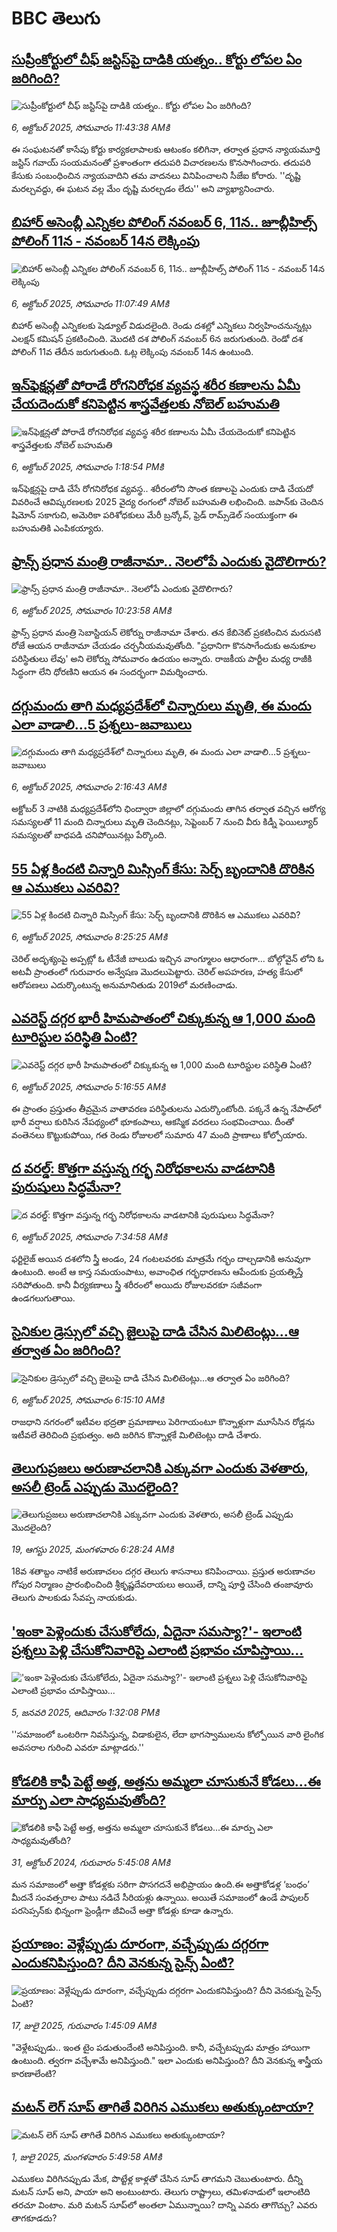 # BBC తెలుగు## [సుప్రీంకోర్టులో చీఫ్ జస్టిస్‌పై దాడికి యత్నం.. కోర్టు లోపల ఏం జరిగింది?](https://www.bbc.com/telugu/articles/cddmvejq2qmo?at_medium=RSS&at_campaign=rss?at_campaign=githubrss)![సుప్రీంకోర్టులో చీఫ్ జస్టిస్‌పై దాడికి యత్నం.. కోర్టు లోపల ఏం జరిగింది?](https://ichef.bbci.co.uk/ace/ws/240/cpsprodpb/43d5/live/f3b19780-a29e-11f0-b741-177e3e2c2fc7.jpg)_6, అక్టోబర్ 2025, సోమవారం 11:43:38 AMకి_ఈ సంఘటనతో కాసేపు కోర్టు కార్యకలాపాలకు ఆటంకం కలిగినా, తర్వాత ప్రధాన న్యాయమూర్తి జస్టిస్ గవాయ్ సంయమనంతో ప్రశాంతంగా తదుపరి విచారణలను కొనసాగించారు. తదుపరి కేసుకు సంబంధించిన న్యాయవాదిని తమ వాదనలు వినిపించాలని సీజేఐ కోరారు. ''దృష్టి మరల్చవద్దు, ఈ ఘటన వల్ల మేం దృష్టి మరల్చడం లేదు'' అని వ్యాఖ్యానించారు.## [బిహార్ అసెంబ్లీ ఎన్నికల పోలింగ్  నవంబర్ 6, 11న.. జూబ్లీహిల్స్ పోలింగ్ 11న - నవంబర్ 14న లెక్కింపు](https://www.bbc.com/telugu/articles/cn5qdxkqdlgo?at_medium=RSS&at_campaign=rss?at_campaign=githubrss)![బిహార్ అసెంబ్లీ ఎన్నికల పోలింగ్  నవంబర్ 6, 11న.. జూబ్లీహిల్స్ పోలింగ్ 11న - నవంబర్ 14న లెక్కింపు](https://ichef.bbci.co.uk/ace/ws/240/cpsprodpb/8b30/live/0d6deba0-a2a0-11f0-928c-71dbb8619e94.png)_6, అక్టోబర్ 2025, సోమవారం 11:07:49 AMకి_బిహార్ అసెంబ్లీ ఎన్నికలకు షెడ్యూల్ విడుదలైంది. రెండు దశల్లో ఎన్నికలు నిర్వహించనున్నట్లు ఎలక్షన్ కమిషన్ ప్రకటించింది. మొదటి దశ పోలింగ్ నవంబర్ 6న జరుగుతుంది. రెండో దశ పోలింగ్ 11వ తేదీన జరుగుతుంది. ఓట్ల లెక్కింపు  నవంబర్ 14న ఉంటుంది.## [ఇన్‌ఫెక్షన్లతో పోరాడే రోగనిరోధక వ్యవస్థ శరీర కణాలను ఏమీ చేయదెందుకో కనిపెట్టిన శాస్త్రవేత్తలకు నోబెల్ బహుమతి](https://www.bbc.com/telugu/articles/c5y5l9vyj3zo?at_medium=RSS&at_campaign=rss?at_campaign=githubrss)![ఇన్‌ఫెక్షన్లతో పోరాడే రోగనిరోధక వ్యవస్థ శరీర కణాలను ఏమీ చేయదెందుకో కనిపెట్టిన శాస్త్రవేత్తలకు నోబెల్ బహుమతి](https://ichef.bbci.co.uk/ace/ws/240/cpsprodpb/21a6/live/277d9540-a2b4-11f0-92db-77261a15b9d2.jpg)_6, అక్టోబర్ 2025, సోమవారం 1:18:54 PMకి_ఇన్‌ఫెక్షన్లపై దాడి చేసే రోగనిరోధక వ్యవస్థ.. శరీరంలోని సొంత కణాలపై ఎందుకు దాడి చేయదో వివరించే ఆవిష్కరణలకు 2025 వైద్య రంగంలో నోబెల్ బహుమతి లభించింది.
జపాన్‌కు చెందిన షిమోన్ సకాగుచి, అమెరికా పరిశోధకులు మేరీ బ్రన్కోవ్, ఫ్రెడ్ రామ్స్‌డెల్‌ సంయుక్తంగా ఈ బహుమతికి ఎంపికయ్యారు.## [ఫ్రాన్స్ ప్రధాన మంత్రి రాజీనామా.. నెలలోపే ఎందుకు వైదొలిగారు?](https://www.bbc.com/telugu/articles/cy85zq2gqqyo?at_medium=RSS&at_campaign=rss?at_campaign=githubrss)![ఫ్రాన్స్ ప్రధాన మంత్రి రాజీనామా.. నెలలోపే ఎందుకు వైదొలిగారు?](https://ichef.bbci.co.uk/ace/ws/240/cpsprodpb/1d1a/live/7a011870-a29e-11f0-94eb-2d0a64a6f1c0.jpg)_6, అక్టోబర్ 2025, సోమవారం 10:23:58 AMకి_ఫ్రాన్స్ ప్రధాన మంత్రి సెబాస్టియన్ లెకోర్ను రాజీనామా చేశారు. తన కేబినెట్ ప్రకటించిన మరుసటి రోజే ఆయన రాజీనామా చేయడం చర్చనీయమవుతోంది.
"ప్రధానిగా కొనసాగేందుకు అనుకూల పరిస్థితులు లేవు' అని లెకోర్ను సోమవారం ఉదయం అన్నారు. రాజకీయ పార్టీల మధ్య రాజీకి సిద్ధంగా లేని ధోరణిని ఆయన ఈ సందర్భంగా విమర్శించారు.## [దగ్గుమందు తాగి మధ్యప్రదేశ్‌లో చిన్నారులు మృతి, ఈ మందు ఎలా వాడాలి...5 ప్రశ్నలు-జవాబులు](https://www.bbc.com/telugu/articles/cwy8l7p3l01o?at_medium=RSS&at_campaign=rss?at_campaign=githubrss)![దగ్గుమందు తాగి మధ్యప్రదేశ్‌లో చిన్నారులు మృతి, ఈ మందు ఎలా వాడాలి...5 ప్రశ్నలు-జవాబులు](https://ichef.bbci.co.uk/ace/ws/240/cpsprodpb/4a90/live/7c6db8a0-a20f-11f0-928c-71dbb8619e94.jpg)_6, అక్టోబర్ 2025, సోమవారం 2:16:43 AMకి_అక్టోబర్ 3 నాటికి మధ్యప్రదేశ్‌లోని ఛింద్వారా జిల్లాలో దగ్గుమందు తాగిన తర్వాత వచ్చిన  ఆరోగ్య సమస్యలతో 11 మంది చిన్నారులు మృతి చెందినట్లు, సెప్టెంబర్ 7 నుంచి వీరు కిడ్నీ ఫెయిల్యూర్ సమస్యలతో బాధపడి చనిపోయినట్లు పేర్కొంది.## [55 ఏళ్ల కిందటి చిన్నారి మిస్సింగ్ కేసు:  సెర్చ్ బృందానికి దొరికిన ఆ ఎముకలు ఎవరివి?](https://www.bbc.com/telugu/articles/cwynzeyk3kzo?at_medium=RSS&at_campaign=rss?at_campaign=githubrss)![55 ఏళ్ల కిందటి చిన్నారి మిస్సింగ్ కేసు:  సెర్చ్ బృందానికి దొరికిన ఆ ఎముకలు ఎవరివి?](https://ichef.bbci.co.uk/ace/ws/240/cpsprodpb/fdf3/live/a9729680-a283-11f0-8255-dda89af0baef.jpg)_6, అక్టోబర్ 2025, సోమవారం 8:25:25 AMకి_చెరిల్ అదృశ్యంపై అప్పట్లో ఓ టీనేజీ బాలుడు ఇచ్చిన వాంగ్మూలం ఆధారంగా... బోల్గోవైన్ లోని ఓ అటవీ ప్రాంతంలో గురువారం అన్వేషణ మొదలుపెట్టారు.
చెరిల్ అపహరణ, హత్య కేసులో ఆరోపణలు ఎదుర్కొంటున్న అనుమానితుడు 2019లో మరణించాడు.## [ఎవరెస్ట్‌ దగ్గర భారీ హిమపాతంలో  చిక్కుకున్న ఆ 1,000 మంది టూరిస్టుల పరిస్థితి ఏంటి? ](https://www.bbc.com/telugu/articles/c75q0wl40yro?at_medium=RSS&at_campaign=rss?at_campaign=githubrss)![ఎవరెస్ట్‌ దగ్గర భారీ హిమపాతంలో  చిక్కుకున్న ఆ 1,000 మంది టూరిస్టుల పరిస్థితి ఏంటి? ](https://ichef.bbci.co.uk/ace/ws/240/cpsprodpb/29dc/live/c2eb5820-a267-11f0-853c-35a5f07af93d.jpg)_6, అక్టోబర్ 2025, సోమవారం 5:16:55 AMకి_ఈ ప్రాంతం ప్రస్తుతం తీవ్రమైన వాతావరణ పరిస్థితులను ఎదుర్కొంటోంది. పక్కనే ఉన్న నేపాల్‌లో భారీ వర్షాలు కురిసిన నేపథ్యంలో భూకంపాలు, ఆకస్మిక వరదలు సంభవించాయి. దీంతో వంతెనలు కొట్టుకుపోయి, గత రెండు రోజులలో సుమారు 47 మంది ప్రాణాలు కోల్పోయారు.## [ద వరల్డ్: కొత్తగా వస్తున్న గర్భ నిరోధకాలను వాడటానికి పురుషులు సిద్ధమేనా?](https://www.bbc.com/telugu/articles/cre5r8qwzjqo?at_medium=RSS&at_campaign=rss?at_campaign=githubrss)![ద వరల్డ్: కొత్తగా వస్తున్న గర్భ నిరోధకాలను వాడటానికి పురుషులు సిద్ధమేనా?](https://ichef.bbci.co.uk/ace/ws/240/cpsprodpb/f2e3/live/91c85320-a27a-11f0-8750-8f7dd5d5d150.jpg)_6, అక్టోబర్ 2025, సోమవారం 7:34:58 AMకి_ఫర్టిలైజ్ అయిన దశలోని స్త్రీ అండం, 24 గంటలవరకు మాత్రమే గర్భం దాల్చడానికి అనువుగా ఉంటుంది. అంటే ఆ కాస్త సమయంపాటు, అవాంఛిత గర్భధారణను ఆపేందుకు ప్రయత్నిస్తే సరిపోతుంది. కానీ వీర్యకణాలు స్త్రీ శరీరంలో అయిదు రోజులవరకూ సజీవంగా ఉండగలుగుతాయి.## [సైనికుల డ్రెస్సులో వచ్చి జైలుపై దాడి చేసిన మిలిటెంట్లు...ఆ తర్వాత ఏం జరిగింది?](https://www.bbc.com/telugu/articles/c80g4v484k0o?at_medium=RSS&at_campaign=rss?at_campaign=githubrss)![సైనికుల డ్రెస్సులో వచ్చి జైలుపై దాడి చేసిన మిలిటెంట్లు...ఆ తర్వాత ఏం జరిగింది?](https://ichef.bbci.co.uk/ace/ws/240/cpsprodpb/6636/live/ffaa55d0-a272-11f0-a0ee-918eb0c3b906.jpg)_6, అక్టోబర్ 2025, సోమవారం 6:15:10 AMకి_రాజధాని నగరంలో ఇటీవల భద్రతా ప్రమాణాలు పెరిగాయంటూ కొన్నాళ్లుగా మూసేసిన రోడ్లను ఇటీవలే తెరిచింది ప్రభుత్వం. అది జరిగిన కొన్నాళ్లకే మిలిటెంట్లు దాడి చేశారు.## [తెలుగుప్రజలు అరుణాచలానికి ఎక్కువగా ఎందుకు వెళతారు, అసలీ ట్రెండ్ ఎప్పుడు మొదలైంది? ](https://www.bbc.com/telugu/articles/c8jp32zrzxpo?at_medium=RSS&at_campaign=rss?at_campaign=githubrss)![తెలుగుప్రజలు అరుణాచలానికి ఎక్కువగా ఎందుకు వెళతారు, అసలీ ట్రెండ్ ఎప్పుడు మొదలైంది? ](https://ichef.bbci.co.uk/ace/ws/240/cpsprodpb/cf2d/live/01932bf0-7d85-11f0-98a0-956f61945264.jpg)_19, ఆగస్టు 2025, మంగళవారం 6:28:24 AMకి_18వ శతాబ్దం నాటికే అరుణాచలం దగ్గర తెలుగు శాసనాలు కనిపించాయి. ప్రస్తుత అరుణాచల గోపుర నిర్మాణం ప్రారంభించింది శ్రీకృష్ణదేవరాయలు అయితే, దాన్ని పూర్తి చేసింది తంజావూరు తెలుగు పాలకుడు సేవప్ప నాయకుడు.## ['ఇంకా పెళ్లెందుకు చేసుకోలేదు, ఏదైనా సమస్యా?'- ఇలాంటి ప్రశ్నలు పెళ్లి చేసుకోనివారిపై ఎలాంటి ప్రభావం చూపిస్తాయి... ](https://www.bbc.com/telugu/articles/cgq1w3lz7yyo?at_medium=RSS&at_campaign=rss?at_campaign=githubrss)!['ఇంకా పెళ్లెందుకు చేసుకోలేదు, ఏదైనా సమస్యా?'- ఇలాంటి ప్రశ్నలు పెళ్లి చేసుకోనివారిపై ఎలాంటి ప్రభావం చూపిస్తాయి... ](https://ichef.bbci.co.uk/ace/ws/240/cpsprodpb/f6de/live/72c94a60-cb3e-11ef-87df-d575b9a434a4.jpg)_5, జనవరి 2025, ఆదివారం 1:32:08 PMకి_''సమాజంలో ఒంటరిగా నివసిస్తున్న, విడాకులైన, లేదా భాగస్వాములను కోల్పోయిన వారి లైంగిక అవసరాల గురించి ఎవరూ మాట్లాడరు.''## [కోడలికి కాఫీ పెట్టే అత్త, అత్తను అమ్మలా చూసుకునే కోడలు...ఈ మార్పు ఎలా సాధ్యమవుతోంది?](https://www.bbc.com/telugu/articles/c1l41zl8el2o?at_medium=RSS&at_campaign=rss?at_campaign=githubrss)![కోడలికి కాఫీ పెట్టే అత్త, అత్తను అమ్మలా చూసుకునే కోడలు...ఈ మార్పు ఎలా సాధ్యమవుతోంది?](https://ichef.bbci.co.uk/ace/ws/240/cpsprodpb/2b61/live/9176a6d0-8b0e-11ef-a81b-b1eda9741da3.jpg)_31, అక్టోబర్ 2024, గురువారం 5:45:08 AMకి_మన సమాజంలో అత్తా కోడళ్లకు సరిగా పొసగదనే అభిప్రాయం ఉంది.ఈ అత్తాకోడళ్ల ‘బంధం’ మీదనే సంవత్సరాల పాటు నడిచే సీరియళ్లు ఉన్నాయి. అయితే సమాజంలో ఉండే పాపులర్ పరసెప్సన్‌కు భిన్నంగా ఫ్రెండ్లీగా జీవించే అత్తా కోడళ్లు కూడా ఉన్నారు.## [ప్రయాణం: వెళ్లేప్పుడు దూరంగా, వచ్చేప్పుడు దగ్గరగా ఎందుకనిపిస్తుంది? దీని వెనకున్న సైన్స్ ఏంటి?](https://www.bbc.com/telugu/articles/c0l4y727n1jo?at_medium=RSS&at_campaign=rss?at_campaign=githubrss)![ప్రయాణం: వెళ్లేప్పుడు దూరంగా, వచ్చేప్పుడు దగ్గరగా ఎందుకనిపిస్తుంది? దీని వెనకున్న సైన్స్ ఏంటి?](https://ichef.bbci.co.uk/ace/ws/240/cpsprodpb/054c/live/6957c010-62b0-11f0-8e78-11023c48a856.png)_17, జులై 2025, గురువారం 1:45:09 AMకి_"వెళ్లేటప్పుడు.. ఇంత టైం పడుతుందేంటి అనిపిస్తుంది. కానీ, వచ్చేటప్పుడు మాత్రం హాయిగా ఉంటుంది. త్వరగా వచ్చేశామే అనిపిస్తుంది." ఇలా ఎందుకు అనిపిస్తుంది? దీని వెనకున్న శాస్త్రీయ కారణాలేంటి?## [మటన్ లెగ్ సూప్ తాగితే విరిగిన ఎముకలు అతుక్కుంటాయా?](https://www.bbc.com/telugu/articles/c0l4g92j8kzo?at_medium=RSS&at_campaign=rss?at_campaign=githubrss)![మటన్ లెగ్ సూప్ తాగితే విరిగిన ఎముకలు అతుక్కుంటాయా?](https://ichef.bbci.co.uk/ace/ws/240/cpsprodpb/b31e/live/cce532c0-6d41-11f0-9462-bb509dc78127.jpg)_1, జులై 2025, మంగళవారం 5:49:58 AMకి_ఎముకలు విరిగినప్పుడు మేక, పొట్టేళ్ల కాళ్లతో చేసిన సూప్ తాగమని చెబుతుంటారు. దీన్ని మటన్ సూప్ అని, పాయా అని అంటుంటారు. తెలుగు రాష్ట్రాలు, తమిళనాడులో ఇలాంటిది తరచూ వింటాం. మరి మటన్ సూప్‌లో అంతలా ఏమున్నాయి? దాన్ని ఎవరు తాగొచ్చు? ఎవరు తాగకూడదు?